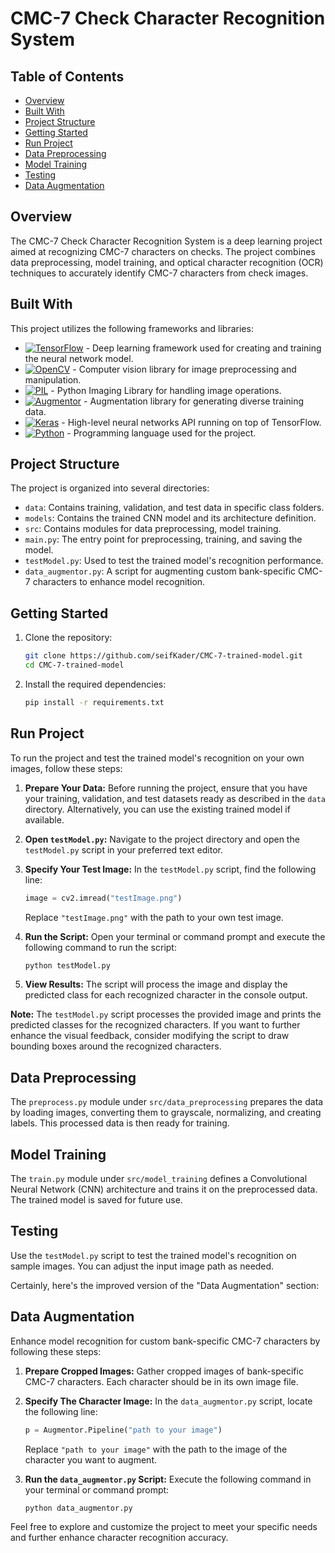 # CMC-7 Check Character Recognition System

## Table of Contents

- [Overview](#overview)
- [Built With](#built-with)
- [Project Structure](#project-structure)
- [Getting Started](#getting-started)
- [Run Project](#run-project)
- [Data Preprocessing](#data-preprocessing)
- [Model Training](#model-training)
- [Testing](#testing)
- [Data Augmentation](#data-augmentation)


## Overview

The CMC-7 Check Character Recognition System is a deep learning project aimed at recognizing CMC-7 characters on checks. The project combines data preprocessing, model training, and optical character recognition (OCR) techniques to accurately identify CMC-7 characters from check images.

## Built With

This project utilizes the following frameworks and libraries:

- [![TensorFlow][TensorFlow]][TensorFlow-url] - Deep learning framework used for creating and training the neural network model.
- [![OpenCV][OpenCV]][OpenCV-url] - Computer vision library for image preprocessing and manipulation.
- [![PIL][PIL]][PIL-url] - Python Imaging Library for handling image operations.
- [![Augmentor][Augmentor]][Augmentor-url] - Augmentation library for generating diverse training data.
- [![Keras][Keras]][Keras-url] - High-level neural networks API running on top of TensorFlow.
- [![Python][Python]][Python-url] - Programming language used for the project.

[TensorFlow]: https://img.shields.io/badge/TensorFlow-FF6F00?style=flat-square&logo=tensorflow&logoColor=white
[TensorFlow-url]: https://www.tensorflow.org/
[OpenCV]: https://img.shields.io/badge/OpenCV-5C3EE8?style=flat-square&logo=opencv&logoColor=white
[OpenCV-url]: https://opencv.org/
[PIL]: https://img.shields.io/badge/PIL-F9DC3E?style=flat-square&logo=python&logoColor=white
[PIL-url]: https://python-pillow.org/
[Augmentor]: https://img.shields.io/badge/Augmentor-02A8AC?style=flat-square&logo=python&logoColor=white
[Augmentor-url]: https://augmentor.readthedocs.io/
[Keras]: https://img.shields.io/badge/Keras-D00000?style=flat-square&logo=keras&logoColor=white
[Keras-url]: https://keras.io/
[Python]: https://img.shields.io/badge/Python-3776AB?style=flat-square&logo=python&logoColor=white
[Python-url]: https://www.python.org/

## Project Structure

The project is organized into several directories:

- `data`: Contains training, validation, and test data in specific class folders.
- `models`: Contains the trained CNN model and its architecture definition.
- `src`: Contains modules for data preprocessing, model training.
- `main.py`: The entry point for preprocessing, training, and saving the model.
- `testModel.py`: Used to test the trained model's recognition performance.
- `data_augmentor.py`: A script for augmenting custom bank-specific CMC-7 characters to enhance model recognition.

## Getting Started

1. Clone the repository:

   ```bash
   git clone https://github.com/seifKader/CMC-7-trained-model.git
   cd CMC-7-trained-model
   ```

2. Install the required dependencies:

   ```bash
   pip install -r requirements.txt
   ```

## Run Project

To run the project and test the trained model's recognition on your own images, follow these steps:

1. **Prepare Your Data:** Before running the project, ensure that you have your training, validation, and test datasets ready as described in the `data` directory. Alternatively, you can use the existing trained model if available.

2. **Open `testModel.py`:** Navigate to the project directory and open the `testModel.py` script in your preferred text editor.

3. **Specify Your Test Image:** In the `testModel.py` script, find the following line:

   ```python
   image = cv2.imread("testImage.png")
   ```

   Replace `"testImage.png"` with the path to your own test image.

4. **Run the Script:** Open your terminal or command prompt and execute the following command to run the script:

   ```bash
   python testModel.py
   ```

5. **View Results:** The script will process the image and display the predicted class for each recognized character in the console output.

**Note:** The `testModel.py` script processes the provided image and prints the predicted classes for the recognized characters. If you want to further enhance the visual feedback, consider modifying the script to draw bounding boxes around the recognized characters.



## Data Preprocessing

The `preprocess.py` module under `src/data_preprocessing` prepares the data by loading images, converting them to grayscale, normalizing, and creating labels. This processed data is then ready for training.

## Model Training

The `train.py` module under `src/model_training` defines a Convolutional Neural Network (CNN) architecture and trains it on the preprocessed data. The trained model is saved for future use.


## Testing

Use the `testModel.py` script to test the trained model's recognition on sample images. You can adjust the input image path as needed.

Certainly, here's the improved version of the "Data Augmentation" section:

## Data Augmentation

Enhance model recognition for custom bank-specific CMC-7 characters by following these steps:

1. **Prepare Cropped Images:** Gather cropped images of bank-specific CMC-7 characters. Each character should be in its own image file.

2. **Specify The Character Image:** In the `data_augmentor.py` script, locate the following line:
   
   ```python
   p = Augmentor.Pipeline("path to your image")
   ```

   Replace `"path to your image"` with the path to the image of the character you want to augment.

3. **Run the `data_augmentor.py` Script:** Execute the following command in your terminal or command prompt:

   ```bash
   python data_augmentor.py
   ```

Feel free to explore and customize the project to meet your specific needs and further enhance character recognition accuracy.
